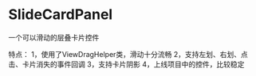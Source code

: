 # SlideCardPanel
一个可以滑动的层叠卡片控件

特点：
1，使用了ViewDragHelper类，滑动十分流畅
2，支持左划、右划、点击、卡片消失的事件回调
3，支持卡片阴影
4，上线项目中的控件，比较稳定
